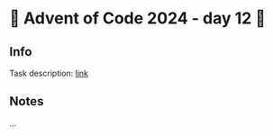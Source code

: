 # 🎄 Advent of Code 2024 - day 12 🎄

## Info

Task description: [link](https://adventofcode.com/2024/day/12)

## Notes

...